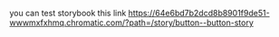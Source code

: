 you can test storybook
this link
https://64e6bd7b2dcd8b8901f9de51-wwwmxfxhmq.chromatic.com/?path=/story/button--button-story
